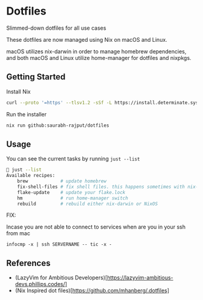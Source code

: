 # Dotfiles

Slimmed-down dotfiles for all use cases

These dotfiles are now managed using Nix on macOS and Linux.

macOS utilizes nix-darwin in order to manage homebrew dependencies, and both macOS and Linux utilize home-manager for dotfiles and nixpkgs.

## Getting Started

Install Nix

```bash
curl --proto '=https' --tlsv1.2 -sSf -L https://install.determinate.systems/nix | sh -s -- install
```

Run the installer

```bash
nix run github:saurabh-rajput/dotfiles
```

## Usage

You can see the current tasks by running `just --list`

```bash
 just --list
Available recipes:
    brew            # update homebrew
    fix-shell-files # fix shell files. this happens sometimes with nix-darwin
    flake-update    # update your flake.lock
    hm              # run home-manager switch
    rebuild         # rebuild either nix-darwin or NixOS
```


FIX:

Incase you are not able to connect to services when are you in your ssh from mac
```
infocmp -x | ssh SERVERNAME -- tic -x -
```

## References

- (LazyVim for Ambitious Developers)[https://lazyvim-ambitious-devs.phillips.codes/]
- (Nix Inspired dot files)[https://github.com/mhanberg/.dotfiles]

